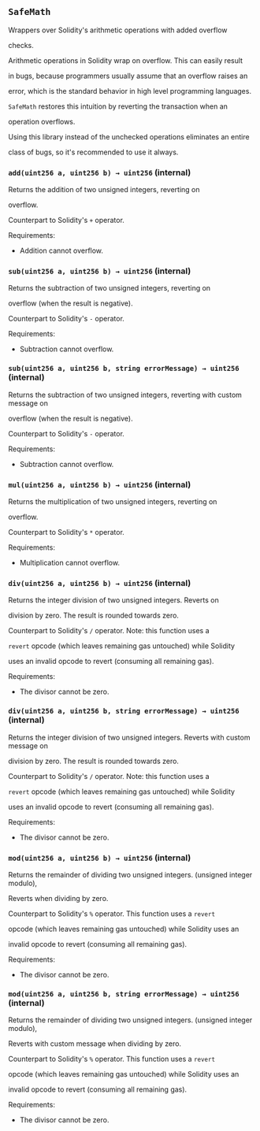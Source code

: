 ## `SafeMath`

Wrappers over Solidity's arithmetic operations with added overflow

checks.

Arithmetic operations in Solidity wrap on overflow. This can easily result

in bugs, because programmers usually assume that an overflow raises an

error, which is the standard behavior in high level programming languages.

`SafeMath` restores this intuition by reverting the transaction when an

operation overflows.

Using this library instead of the unchecked operations eliminates an entire

class of bugs, so it's recommended to use it always.

### `add(uint256 a, uint256 b) → uint256` (internal)

Returns the addition of two unsigned integers, reverting on

overflow.

Counterpart to Solidity's `+` operator.

Requirements:

- Addition cannot overflow.

### `sub(uint256 a, uint256 b) → uint256` (internal)

Returns the subtraction of two unsigned integers, reverting on

overflow (when the result is negative).

Counterpart to Solidity's `-` operator.

Requirements:

- Subtraction cannot overflow.

### `sub(uint256 a, uint256 b, string errorMessage) → uint256` (internal)

Returns the subtraction of two unsigned integers, reverting with custom message on

overflow (when the result is negative).

Counterpart to Solidity's `-` operator.

Requirements:

- Subtraction cannot overflow.

### `mul(uint256 a, uint256 b) → uint256` (internal)

Returns the multiplication of two unsigned integers, reverting on

overflow.

Counterpart to Solidity's `*` operator.

Requirements:

- Multiplication cannot overflow.

### `div(uint256 a, uint256 b) → uint256` (internal)

Returns the integer division of two unsigned integers. Reverts on

division by zero. The result is rounded towards zero.

Counterpart to Solidity's `/` operator. Note: this function uses a

`revert` opcode (which leaves remaining gas untouched) while Solidity

uses an invalid opcode to revert (consuming all remaining gas).

Requirements:

- The divisor cannot be zero.

### `div(uint256 a, uint256 b, string errorMessage) → uint256` (internal)

Returns the integer division of two unsigned integers. Reverts with custom message on

division by zero. The result is rounded towards zero.

Counterpart to Solidity's `/` operator. Note: this function uses a

`revert` opcode (which leaves remaining gas untouched) while Solidity

uses an invalid opcode to revert (consuming all remaining gas).

Requirements:

- The divisor cannot be zero.

### `mod(uint256 a, uint256 b) → uint256` (internal)

Returns the remainder of dividing two unsigned integers. (unsigned integer modulo),

Reverts when dividing by zero.

Counterpart to Solidity's `%` operator. This function uses a `revert`

opcode (which leaves remaining gas untouched) while Solidity uses an

invalid opcode to revert (consuming all remaining gas).

Requirements:

- The divisor cannot be zero.

### `mod(uint256 a, uint256 b, string errorMessage) → uint256` (internal)

Returns the remainder of dividing two unsigned integers. (unsigned integer modulo),

Reverts with custom message when dividing by zero.

Counterpart to Solidity's `%` operator. This function uses a `revert`

opcode (which leaves remaining gas untouched) while Solidity uses an

invalid opcode to revert (consuming all remaining gas).

Requirements:

- The divisor cannot be zero.
